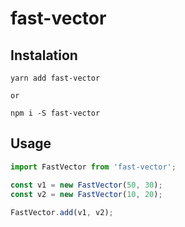 # fast-vector

## Instalation
```shell script
yarn add fast-vector

or

npm i -S fast-vector
```

## Usage
```typescript
import FastVector from 'fast-vector';

const v1 = new FastVector(50, 30);
const v2 = new FastVector(10, 20);
 
FastVector.add(v1, v2);
```
